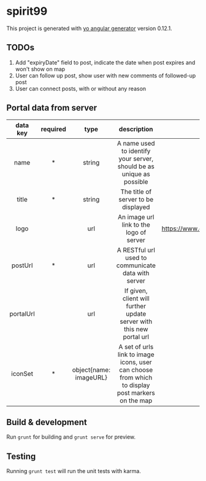 # spirit99

This project is generated with [yo angular generator](https://github.com/yeoman/generator-angular)
version 0.12.1.

## TODOs
1. Add "expiryDate" field to post, indicate the date when post expires and won't show on map
2. User can follow up post, show user with new comments of followed-up post
3. User can connect posts, with or without any reason

## Portal data from server
| data key | required | type | description | default value |
|:---------:|:--------:|:----------------------:|:------------------------------------------------------------------------------------------------:|:-------------------------------------------------------------:|
| name | * | string | A name used to identify your server, should be as unique as possible | none |
| title | * | string | The title of server to be displayed | none |
| logo |  | url | An image url link to the logo of server  | https://www.evansville.edu/residencelife/images/greenLogo.png |
| postUrl | * | url | A RESTful url used to communicate data with server | none |
| portalUrl |  | url | If given, client will further update server with this new portal url | none |
| iconSet | * | object{name: imageURL} | A set of urls link to image icons, user can choose from which to display post markers on the map | none |

## Build & development

Run `grunt` for building and `grunt serve` for preview.

## Testing

Running `grunt test` will run the unit tests with karma.

